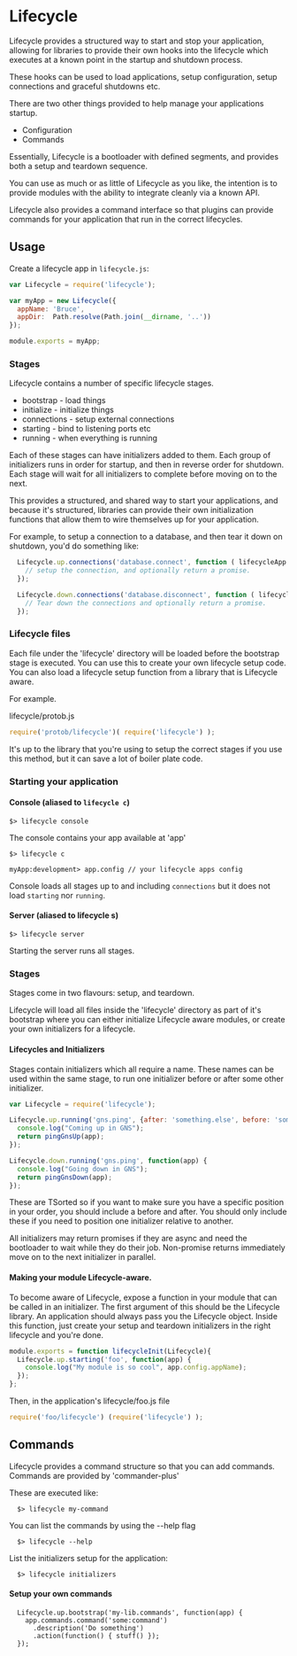 # Lifecycle

Lifecycle provides a structured way to start and stop your application, allowing for libraries to provide their own hooks into the lifecycle which executes at a known point in the startup and shutdown process.

These hooks can be used to load applications, setup configuration, setup connections and graceful shutdowns etc.

There are two other things provided to help manage your applications startup.

* Configuration
* Commands

Essentially, Lifecycle is a bootloader with defined segments, and provides both a
setup and teardown sequence.

You can use as much or as little of Lifecycle as you like, the intention is to
provide modules with the ability to integrate cleanly via a known API.

Lifecycle also provides a command interface so that plugins can provide commands for your application that run in the correct lifecycles.

## Usage

Create a lifecycle app in `lifecycle.js`:

```javascript
var Lifecycle = require('lifecycle');

var myApp = new Lifecycle({
  appName: 'Bruce',
  appDir:  Path.resolve(Path.join(__dirname, '..'))
});

module.exports = myApp;
```

### Stages

Lifecycle contains a number of specific lifecycle stages.

* bootstrap - load things
* initialize - initialize things
* connections - setup external connections
* starting - bind to listening ports etc
* running - when everything is running

Each of these stages can have initializers added to them.
Each group of initializers runs in order for startup, and then in reverse order for shutdown.
Each stage will wait for all initializers to complete before moving on to the next.

This provides a structured, and shared way to start your applications, and because it's structured, libraries can provide their own initialization functions
that allow them to wire themselves up for your application.

For example, to setup a connection to a database, and then tear it down on shutdown, you'd do something like:

``` javascript
  Lifecycle.up.connections('database.connect', function ( lifecycleApp ) {
    // setup the connection, and optionally return a promise.
  });

  Lifecycle.down.connections('database.disconnect', function ( lifecycleApp ) {
    // Tear down the connections and optionally return a promise.
  });
```

### Lifecycle files

Each file under the 'lifecycle' directory will be loaded before the bootstrap stage is executed. You can use this to create your own lifecycle setup code.
You can also load a lifecycle setup function from a library that is Lifecycle aware.

For example.

lifecycle/protob.js

```javascript
require('protob/lifecycle')( require('lifecycle') );
```

It's up to the library that you're using to setup the correct stages if you use this method, but it can save a lot of boiler plate code.

### Starting your application

#### Console (aliased to `lifecycle c`)

    $> lifecycle console

The console contains your app available at 'app'

    $> lifecycle c

    myApp:development> app.config // your lifecycle apps config

Console loads all stages up to and including `connections` but it does not load `starting` nor `running`.

#### Server (aliased to lifecycle s)

    $> lifecycle server

Starting the server runs all stages.

### Stages

Stages come in two flavours: setup, and teardown.

Lifecycle will load all files inside the 'lifecycle' directory as part of it's
bootstrap where you can either initialize Lifecycle aware modules, or create your
own initializers for a lifecycle.

#### Lifecycles and Initializers

Stages contain initializers which all require a name. These names can be used within the same stage, to run one initializer before or after some other initializer.

```javascript
var Lifecycle = require('lifecycle');

Lifecycle.up.running('gns.ping', {after: 'something.else', before: 'something'}, function(app) {
  console.log("Coming up in GNS");
  return pingGnsUp(app);
});

Lifecycle.down.running('gns.ping', function(app) {
  console.log("Going down in GNS");
  return pingGnsDown(app);
});
```

These are TSorted so if you want to make sure you have a specific position in your order, you should include a before and after. 
You should only include these if you need to position one initializer relative to another.

All initializers may return promises if they are async and need the bootloader
to wait while they do their job. Non-promise returns immediately move on to the
next initializer in parallel.

#### Making your module Lifecycle-aware.

To become aware of Lifecycle, expose a function in your module that can be called
in an initializer. The first argument of this should be the Lifecycle library. An
application should always pass you the Lifecycle object. Inside this function,
just create your setup and teardown initializers in the right lifecycle and
you're done.

```javascript
module.exports = function lifecycleInit(Lifecycle){
  Lifecycle.up.starting('foo', function(app) {
    console.log("My module is so cool", app.config.appName);
  });
};
```

Then, in the application's lifecycle/foo.js file

```javascript
require('foo/lifecycle') (require('lifecycle') );
```

## Commands

Lifecycle provides a command structure so that you can add commands.
Commands are provided by 'commander-plus'

These are executed like:

```
  $> lifecycle my-command
```

You can list the commands by using the --help flag

```
  $> lifecycle --help
```

List the initializers setup for the application:

```
  $> lifecycle initializers
```

#### Setup your own commands

```
  Lifecycle.up.bootstrap('my-lib.commands', function(app) {
    app.commands.command('some:command')
      .description('Do something')
      .action(function() { stuff() });
  });
```

